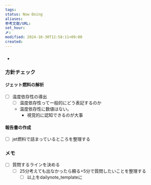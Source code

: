 ```yaml
---
tags: 
status: Now Doing
aliases: 
参考文献/URL: 
set_hour: 
〆: 
modified: 2024-10-30T12:58:11+09:00
created: 
---
```

### 
- 
### 方針チェック
#### ジェット燃料の解析
- [ ] 温度依存性の導出
	- [ ] 温度依存性って一般的にどう表記するのか
	- 温度依存性に数値はない。
		- 視覚的に認知できるのが大事
#### 報告書の作成
- [ ] jet燃料で詰まっているところを整理する



### メモ
- [ ] 質問するラインを決める
	- [ ] 25分考えても出なかったら頼る+5分で質問したいことを整理する
		- [ ] 以上をdailynote_templateに